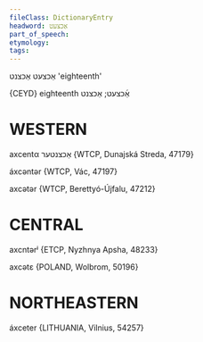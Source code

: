```yaml
---
fileClass: DictionaryEntry
headword: אַכצעט
part_of_speech: 
etymology: 
tags: 
---
```

אַכצעט
אַכצנט
'eighteenth'

{CEYD}
eighteenth אַ֜כצעט; אַכצנט

WESTERN
========

axcentα אַכצנטער {WTCP, Dunajská Streda, 47179}

áxcəntər {WTCP, Vác, 47197}

axcətər {WTCP, Berettyó-Újfalu, 47212}

CENTRAL
========

axcntərʲ {ETCP, Nyzhnya Apsha, 48233}

axcətɛ {POLAND, Wolbrom, 50196}

NORTHEASTERN
==============

áxceter {LITHUANIA, Vilnius, 54257}